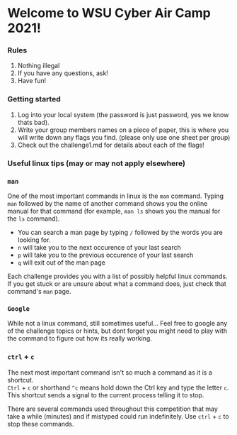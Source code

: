 # Welcome to WSU Cyber Air Camp 2021!

### Rules

1. Nothing illegal
2. If you have any questions, ask!
3. Have fun!

### Getting started

1. Log into your local system (the password is just password, yes we know thats bad).
2. Write your group members names on a piece of paper, this is where you will write down any flags you find.
   (please only use one sheet per group)
3. Check out the challenge1.md for details about each of the flags!

### Useful linux tips (may or may not apply elsewhere)
### `man`
One of the most important commands in linux is the `man` command.  Typing 
`man` followed by the name of another command shows you the online manual 
for that command (for example, `man ls` shows you the manual for the `ls` 
command).
* You can search a man page by typing `/` followed by the words you are looking for.
* `n` will take you to the next occurence of your last search
* `p` will take you to the previous occurence of your last search
* `q` will exit out of the man page

Each challenge provides you with a list of possibly helpful linux commands.  
If you get stuck or are unsure about what a command does, just check that command's `man` page.

### `Google`
While not a linux command, still sometimes useful...  Feel free to google any of the challenge
topics or hints, but dont forget you might need to play with the command to figure out how 
its really working.

### `ctrl` + `c`
The next most important command isn't so much a command as it is a shortcut.  
`Ctrl` + `c` or shorthand `^c` means hold down the Ctrl key and type the 
letter `c`.  This shortcut sends a signal to the current process telling it to 
stop.

There are several commands used throughout this competition that may take a 
while (minutes) and if mistyped could run indefinitely.  Use `ctrl` + `c` to 
stop these commands.
